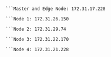 ```Private IPs 

```Master and Edge Node: 172.31.17.228

```Node 1: 172.31.26.150

```Node 2: 172.31.29.74

```Node 3: 172.31.22.170

```Node 4: 172.31.21.228
